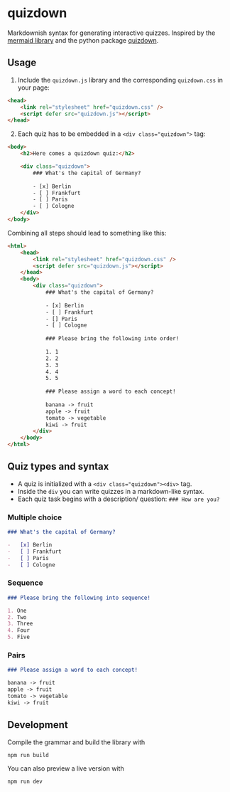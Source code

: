 # quizdown

Markdownish syntax for generating interactive quizzes. Inspired by the [mermaid library](https://mermaid-js.github.io/mermaid/#/) and the python package [quizdown](https://github.com/jjfiv/quizdown).

## Usage

1. Include the `quizdown.js` library and the corresponding `quizdown.css` in your page:

```html
<head>
    <link rel="stylesheet" href="quizdown.css" />
    <script defer src="quizdown.js"></script>
</head>
```

2. Each quiz has to be embedded in a `<div class="quizdown">` tag:

```html
<body>
    <h2>Here comes a quizdown quiz:</h2>

    <div class="quizdown">
        ### What's the capital of Germany? 
        
        - [x] Berlin
        - [ ] Frankfurt 
        - [ ] Paris 
        - [ ] Cologne
    </div>
</body>
```

Combining all steps should lead to something like this:

```html
<html>
    <head>
        <link rel="stylesheet" href="quizdown.css" />
        <script defer src="quizdown.js"></script>
    </head>
    <body>
        <div class="quizdown">
            ### What's the capital of Germany? 
            
            - [x] Berlin 
            - [ ] Frankfurt 
            - [] Paris 
            - [ ] Cologne 
            
            ### Please bring the following into order! 
            
            1. 1 
            2. 2 
            3. 3 
            4. 4 
            5. 5 
            
            ### Please assign a word to each concept!
            
            banana -> fruit
            apple -> fruit
            tomato -> vegetable
            kiwi -> fruit
        </div>
    </body>
</html>
```

## Quiz types and syntax

-   A quiz is initialized with a `<div class="quizdown"><div>` tag.
-   Inside the `div` you can write quizzes in a markdown-like syntax.
-   Each quiz task begins with a description/ question: `### How are you?`

### Multiple choice

```markdown
### What's the capital of Germany?

-   [x] Berlin
-   [ ] Frankfurt
-   [ ] Paris
-   [ ] Cologne
```

### Sequence

```markdown
### Please bring the following into sequence!

1. One
2. Two
3. Three
4. Four
5. Five
```

### Pairs

```markdown
### Please assign a word to each concept!

banana -> fruit
apple -> fruit
tomato -> vegetable
kiwi -> fruit
```

## Development

Compile the grammar and build the library with

```bash
npm run build
```

You can also preview a live version with

```bash
npm run dev
```
